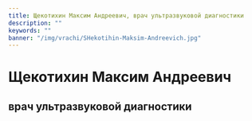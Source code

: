 ```yaml
---
title: Щекотихин Максим Андреевич, врач ультразвуковой диагностики
description: ""
keywords: ""
banner: "/img/vrachi/SHekotihin-Maksim-Andreevich.jpg"
---
```


# Щекотихин Максим Андреевич
## врач ультразвуковой диагностики


